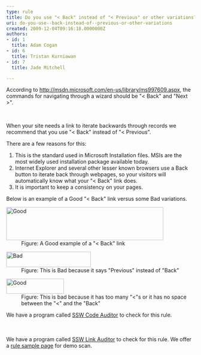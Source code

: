 ```yaml
---
type: rule
title: Do you use "< Back" instead of "< Previous" or other variations?
uri: do-you-use--back-instead-of--previous-or-other-variations
created: 2009-12-04T09:16:18.0000000Z
authors:
- id: 1
  title: Adam Cogan
- id: 6
  title: Tristan Kurniawan
- id: 7
  title: Jade Mitchell

---
```




<span class='intro'> According to <a target="_blank" class="external" href="http&#58;//msdn.microsoft.com/en-us/library/ms997609.aspx" shape="rect">http&#58;//msdn.microsoft.com/en-us/library/ms997609.aspx</a>, the commands for navigating through a wizard should be &quot;&lt; Back&quot; and &quot;Next &gt;&quot;. 
 </span>

  <span>&#160;
<p>When your site needs a link to iterate backwards through records we recommend that you use &quot;&lt; Back&quot; instead of &quot;&lt; Previous&quot;. </p>
<p>There are a few reasons for this&#58;</p>
<ol>
    <li>This is the standard used in Microsoft Installation files. MSIs are the most widely used installation package available today. </li>
    <li>Internet Explorer and several other lesser known browsers use a Back button to iterate back through webpages, so your visitors will automatically know what your &quot;&lt; Back&quot; link does. </li>
    <li>It is important to keep a consistency on your pages. </li>
</ol>
<p>Below is an example of a Good&#160;&quot;&lt; Back&quot; link versus some Bad variations.</p>
<dl class="goodImage">
    <dt><img width="420" height="88" src="textboxeswithshowbutton.gif" alt="Good" /> </dt>
    <dd>Figure&#58; A Good example of a &quot;&lt; Back&quot; link </dd>
</dl>
<dl class="badImage">
    <dt><img width="226" height="41" src="badpreviouslink.gif" alt="Bad" /> </dt>
    <dd>Figure&#58; This is Bad because it says &quot;Previous&quot; instead of &quot;Back&quot; </dd>
</dl>
<dl class="goodImage">
    <dt><img width="154" height="40" src="badbacklink.gif" alt="Good" /> </dt>
    <dd>Figure&#58; This is bad because it has too many &quot;&lt;&quot;s or it has no space between the &quot;&lt;&quot; and the &quot;Back&quot; </dd>
</dl>
<p class="productBox">We have a program called <a href="http&#58;//www.ssw.com.au/ssw/CodeAuditor" shape="rect">SSW Code Auditor</a> to check for this rule. </p>
<br>
<br>
<span class="productBox">We have a program called <a href="http&#58;//www.ssw.com.au/ssw/LinkAuditor" shape="rect">SSW Link Auditor</a> to check for this rule. We offer a <a href="http&#58;//www.ssw.com.au/SSW/LinkAuditor/Samples/Rules/ReadingBackLink.aspx" shape="rect">rule sample page</a> for demo scan.</span></span> 



